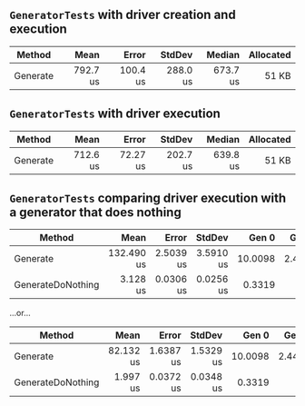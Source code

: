 ﻿## `GeneratorTests` with driver creation and execution

|   Method |     Mean |    Error |   StdDev |   Median | Allocated |
|--------- |---------:|---------:|---------:|---------:|----------:|
| Generate | 792.7 us | 100.4 us | 288.0 us | 673.7 us |     51 KB |

## `GeneratorTests` with driver execution

|   Method |     Mean |    Error |   StdDev |   Median | Allocated |
|--------- |---------:|---------:|---------:|---------:|----------:|
| Generate | 712.6 us | 72.27 us | 202.7 us | 639.8 us |     51 KB |

## `GeneratorTests` comparing driver execution with a generator that does nothing

|            Method |       Mean |     Error |    StdDev |   Gen 0 |  Gen 1 | Allocated |
|------------------ |-----------:|----------:|----------:|--------:|-------:|----------:|
|          Generate | 132.490 us | 2.5039 us | 3.5910 us | 10.0098 | 2.4414 |     41 KB |
| GenerateDoNothing |   3.128 us | 0.0306 us | 0.0256 us |  0.3319 |      - |      1 KB |

...or...

|            Method |      Mean |     Error |    StdDev |   Gen 0 |  Gen 1 | Allocated |
|------------------ |----------:|----------:|----------:|--------:|-------:|----------:|
|          Generate | 82.132 us | 1.6387 us | 1.5329 us | 10.0098 | 2.4414 |     41 KB |
| GenerateDoNothing |  1.997 us | 0.0372 us | 0.0348 us |  0.3319 |      - |      1 KB |